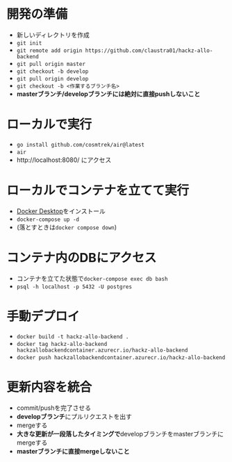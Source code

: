 # 開発の準備
- 新しいディレクトリを作成
- `git init`
- `git remote add origin https://github.com/claustra01/hackz-allo-backend`
- `git pull origin master`
- `git checkout -b develop`
- `git pull origin develop`
- `git checkout -b <作業するブランチ名>`
- **masterブランチ/developブランチには絶対に直接pushしないこと**

# ローカルで実行
- `go install github.com/cosmtrek/air@latest`
- `air`
- http://localhost:8080/ にアクセス

# ローカルでコンテナを立てて実行
- [Docker Desktop](https://www.docker.com/products/docker-desktop/)をインストール
- `docker-compose up -d`
- (落とすときは`docker compose down`)

# コンテナ内のDBにアクセス
- コンテナを立てた状態で`docker-compose exec db bash`
- `psql -h localhost -p 5432 -U postgres`

# 手動デプロイ
- `docker build -t hackz-allo-backend .`
- `docker tag hackz-allo-backend hackzallobackendcontainer.azurecr.io/hackz-allo-backend`
- `docker push hackzallobackendcontainer.azurecr.io/hackz-allo-backend`

# 更新内容を統合
- commit/pushを完了させる
- **developブランチ**にプルリクエストを出す
- mergeする
- **大きな更新が一段落したタイミングで**developブランチをmasterブランチにmergeする
- **masterブランチに直接mergeしないこと**
